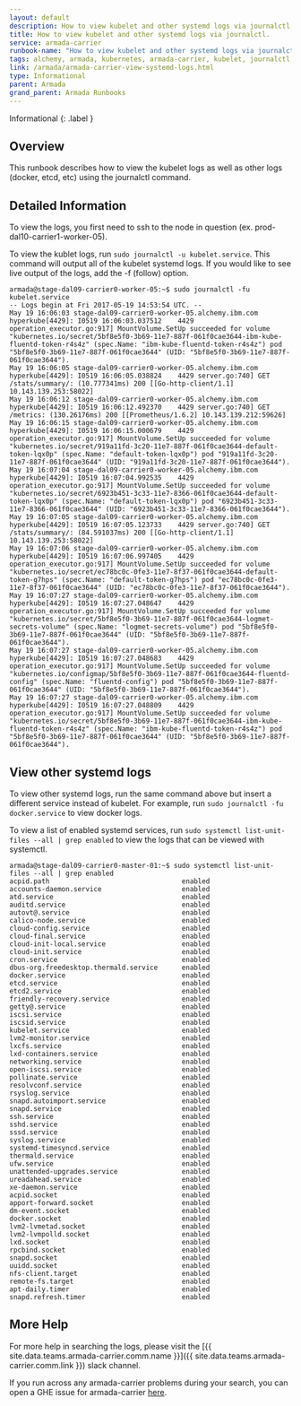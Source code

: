 ```yaml
---
layout: default
description: How to view kubelet and other systemd logs via journalctl.
title: How to view kubelet and other systemd logs via journalctl.
service: armada-carrier
runbook-name: "How to view kubelet and other systemd logs via journalctl"
tags: alchemy, armada, kubernetes, armada-carrier, kubelet, journalctl, systemd, logs
link: /armada/armada-carrier-view-systemd-logs.html
type: Informational
parent: Armada
grand_parent: Armada Runbooks
---
```


Informational
{: .label }

## Overview
This runbook describes how to view the kubelet logs as well as other logs (docker, etcd, etc) using the journalctl command.

## Detailed Information
To view the logs, you first need to ssh to the node in question (ex. prod-dal10-carrier1-worker-05).

To view the kublet logs, run `sudo journalctl -u kubelet.service`. This command will output all of the kubelet systemd logs. If you would like to see live output of the logs, add the -f (follow) option.

~~~
armada@stage-dal09-carrier0-worker-05:~$ sudo journalctl -fu kubelet.service
-- Logs begin at Fri 2017-05-19 14:53:54 UTC. --
May 19 16:06:03 stage-dal09-carrier0-worker-05.alchemy.ibm.com hyperkube[4429]: I0519 16:06:03.037512    4429 operation_executor.go:917] MountVolume.SetUp succeeded for volume "kubernetes.io/secret/5bf8e5f0-3b69-11e7-887f-061f0cae3644-ibm-kube-fluentd-token-r4s4z" (spec.Name: "ibm-kube-fluentd-token-r4s4z") pod "5bf8e5f0-3b69-11e7-887f-061f0cae3644" (UID: "5bf8e5f0-3b69-11e7-887f-061f0cae3644").
May 19 16:06:05 stage-dal09-carrier0-worker-05.alchemy.ibm.com hyperkube[4429]: I0519 16:06:05.038824    4429 server.go:740] GET /stats/summary/: (10.777341ms) 200 [[Go-http-client/1.1] 10.143.139.253:58022]
May 19 16:06:12 stage-dal09-carrier0-worker-05.alchemy.ibm.com hyperkube[4429]: I0519 16:06:12.492370    4429 server.go:740] GET /metrics: (130.26176ms) 200 [[Prometheus/1.6.2] 10.143.139.212:59626]
May 19 16:06:15 stage-dal09-carrier0-worker-05.alchemy.ibm.com hyperkube[4429]: I0519 16:06:15.000679    4429 operation_executor.go:917] MountVolume.SetUp succeeded for volume "kubernetes.io/secret/919a11fd-3c20-11e7-887f-061f0cae3644-default-token-lqx0p" (spec.Name: "default-token-lqx0p") pod "919a11fd-3c20-11e7-887f-061f0cae3644" (UID: "919a11fd-3c20-11e7-887f-061f0cae3644").
May 19 16:07:04 stage-dal09-carrier0-worker-05.alchemy.ibm.com hyperkube[4429]: I0519 16:07:04.992535    4429 operation_executor.go:917] MountVolume.SetUp succeeded for volume "kubernetes.io/secret/6923b451-3c33-11e7-8366-061f0cae3644-default-token-lqx0p" (spec.Name: "default-token-lqx0p") pod "6923b451-3c33-11e7-8366-061f0cae3644" (UID: "6923b451-3c33-11e7-8366-061f0cae3644").
May 19 16:07:05 stage-dal09-carrier0-worker-05.alchemy.ibm.com hyperkube[4429]: I0519 16:07:05.123733    4429 server.go:740] GET /stats/summary/: (84.591037ms) 200 [[Go-http-client/1.1] 10.143.139.253:58022]
May 19 16:07:06 stage-dal09-carrier0-worker-05.alchemy.ibm.com hyperkube[4429]: I0519 16:07:06.997405    4429 operation_executor.go:917] MountVolume.SetUp succeeded for volume "kubernetes.io/secret/ec78bc0c-0fe3-11e7-8f37-061f0cae3644-default-token-g7hps" (spec.Name: "default-token-g7hps") pod "ec78bc0c-0fe3-11e7-8f37-061f0cae3644" (UID: "ec78bc0c-0fe3-11e7-8f37-061f0cae3644").
May 19 16:07:27 stage-dal09-carrier0-worker-05.alchemy.ibm.com hyperkube[4429]: I0519 16:07:27.048647    4429 operation_executor.go:917] MountVolume.SetUp succeeded for volume "kubernetes.io/secret/5bf8e5f0-3b69-11e7-887f-061f0cae3644-logmet-secrets-volume" (spec.Name: "logmet-secrets-volume") pod "5bf8e5f0-3b69-11e7-887f-061f0cae3644" (UID: "5bf8e5f0-3b69-11e7-887f-061f0cae3644").
May 19 16:07:27 stage-dal09-carrier0-worker-05.alchemy.ibm.com hyperkube[4429]: I0519 16:07:27.048683    4429 operation_executor.go:917] MountVolume.SetUp succeeded for volume "kubernetes.io/configmap/5bf8e5f0-3b69-11e7-887f-061f0cae3644-fluentd-config" (spec.Name: "fluentd-config") pod "5bf8e5f0-3b69-11e7-887f-061f0cae3644" (UID: "5bf8e5f0-3b69-11e7-887f-061f0cae3644").
May 19 16:07:27 stage-dal09-carrier0-worker-05.alchemy.ibm.com hyperkube[4429]: I0519 16:07:27.048809    4429 operation_executor.go:917] MountVolume.SetUp succeeded for volume "kubernetes.io/secret/5bf8e5f0-3b69-11e7-887f-061f0cae3644-ibm-kube-fluentd-token-r4s4z" (spec.Name: "ibm-kube-fluentd-token-r4s4z") pod "5bf8e5f0-3b69-11e7-887f-061f0cae3644" (UID: "5bf8e5f0-3b69-11e7-887f-061f0cae3644").
~~~ 


## View other systemd logs
To view other systemd logs, run the same command above but insert a different service instead of kubelet. For example, run `sudo journalctl -fu docker.service` to view docker logs.

To view a list of enabled systemd services, run `sudo systemctl list-unit-files --all | grep enabled` to view the logs that can be viewed with systemctl.

~~~
armada@stage-dal09-carrier0-master-01:~$ sudo systemctl list-unit-files --all | grep enabled
acpid.path                                 enabled
accounts-daemon.service                    enabled
atd.service                                enabled
auditd.service                             enabled
autovt@.service                            enabled
calico-node.service                        enabled
cloud-config.service                       enabled
cloud-final.service                        enabled
cloud-init-local.service                   enabled
cloud-init.service                         enabled
cron.service                               enabled
dbus-org.freedesktop.thermald.service      enabled
docker.service                             enabled
etcd.service                               enabled
etcd2.service                              enabled
friendly-recovery.service                  enabled
getty@.service                             enabled
iscsi.service                              enabled
iscsid.service                             enabled
kubelet.service                            enabled
lvm2-monitor.service                       enabled
lxcfs.service                              enabled
lxd-containers.service                     enabled
networking.service                         enabled
open-iscsi.service                         enabled
pollinate.service                          enabled
resolvconf.service                         enabled
rsyslog.service                            enabled
snapd.autoimport.service                   enabled
snapd.service                              enabled
ssh.service                                enabled
sshd.service                               enabled
sssd.service                               enabled
syslog.service                             enabled
systemd-timesyncd.service                  enabled
thermald.service                           enabled
ufw.service                                enabled
unattended-upgrades.service                enabled
ureadahead.service                         enabled
xe-daemon.service                          enabled
acpid.socket                               enabled
apport-forward.socket                      enabled
dm-event.socket                            enabled
docker.socket                              enabled
lvm2-lvmetad.socket                        enabled
lvm2-lvmpolld.socket                       enabled
lxd.socket                                 enabled
rpcbind.socket                             enabled
snapd.socket                               enabled
uuidd.socket                               enabled
nfs-client.target                          enabled
remote-fs.target                           enabled
apt-daily.timer                            enabled
snapd.refresh.timer                        enabled
~~~


## More Help
For more help in searching the logs, please visit the [{{ site.data.teams.armada-carrier.comm.name }}]({{ site.data.teams.armada-carrier.comm.link }}) slack channel.

If you run across any armada-carrier problems during your search, you can open a GHE issue for armada-carrier [here](https://github.ibm.com/alchemy-containers/armada-carrier/issues/new).
